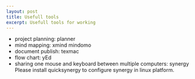 ```yaml
---
layout: post
title: Usefull tools
excerpt: Usefull tools for working
---
```


+ project planning: planner
+ mind mapping: xmind mindomo
+ document publish: texmac
+ flow chart: yEd
+ sharing one mouse and keyboard between multiple computers: synergy
  Please install quicksynergy to configure synergy in linux platform.
